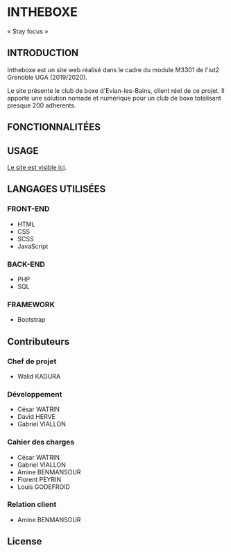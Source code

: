 # INTHEBOXE

« Stay focus »

## INTRODUCTION

Intheboxe est un site web réalisé dans le cadre du module M3301 de
l'iut2 Grenoble UGA (2019/2020).

Le site présente le club de boxe d'Evian-les-Bains, client réel de ce projet.
Il apporte une solution nomade et numérique pour un club de boxe
totalisant presque 200 adherents.

## FONCTIONNALITÉES

## USAGE

[Le site est visible ici](boxingclubevian.ddns.net).

## LANGAGES UTILISÉES

### FRONT-END

- HTML
- CSS
- SCSS
- JavaScript

### BACK-END
- PHP
- SQL

### FRAMEWORK
- Bootstrap

## Contributeurs

### Chef de projet
- Walid KADURA

### Développement
- César WATRIN
- David HERVE
- Gabriel VIALLON
### Cahier des charges
- César WATRIN
- Gabriel VIALLON
- Amine BENMANSOUR
- Florent PEYRIN
- Louis GODEFROID
### Relation client
- Amine BENMANSOUR

## License
